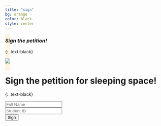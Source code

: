 ```yaml
---
title: "sign"
bg: orange
color: black
style: center
---
```


### *Sign the petition!*
{: .text-black}


<span class="fa-stack subtlecircle" style="font-size:100px; background:rgba(255,166,0,0.1)">
  <!-- <i class="fa fa-circle fa-stack-2x text-white"></i> -->
  <!-- <i class="fa fa-pencil fa-stack-1x text-orange"></i> -->
  <img src='https://yt3.ggpht.com/-5GlLBl3_RxM/AAAAAAAAAAI/AAAAAAAAAAA/VF1N3s7b29A/s900-c-k-no-mo-rj-c0xffffff/photo.jpg'/>
</span>

# Sign the petition for sleeping space!
{: .text-black}


<form class="form-inline">
  <div class="form-group">
    <input type="email" class="form-control" id="exampleInputEmail3" placeholder="Full Name">
  </div>
  <div class="form-group">
    <input type="text"  onkeypress='return event.charCode >= 48 && event.charCode <= 57' class="form-control" id="exampleInputPassword3" placeholder="Student ID">
  </div>
  <div>
    <button type="submit" class="btn btn-primary">Sign</button>
  </div>
</form>


<!-- <span id="forkongithub">
  <a href="{{ site.source_link }}" class="bg-blue">
    Fork me on GitHub
  </a>
</span> -->
